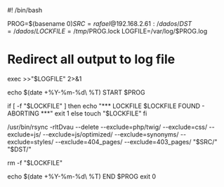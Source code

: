 #! /bin/bash

PROG=$(basename $0)
SRC=rafael@192.168.2.61:/dados/
DST=/dados/
LOCKFILE=/tmp/$PROG.lock
LOGFILE=/var/log/$PROG.log

# Redirect all output to log file
exec >>"$LOGFILE" 2>&1

echo $(date +%Y-%m-%d\ %T) START $PROG

if [ -f "$LOCKFILE" ]
then
        echo "*** LOCKFILE $LOCKFILE FOUND - ABORTING ***"
        exit 1
else
        touch "$LOCKFILE"
fi

/usr/bin/rsync -rltDvau --delete --exclude=php/twig/ --exclude=css/ --exclude=js/ --exclude=js/optimized/ --exclude=synonyms/ --exclude=styles/ --exclude=404_pages/ --exclude=403_pages/ "$SRC/" "$DST/"

rm -f "$LOCKFILE"

echo $(date +%Y-%m-%d\ %T) END   $PROG
exit 0
